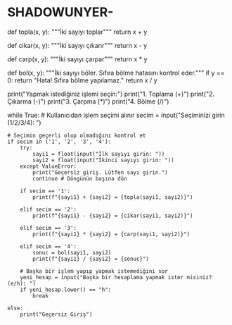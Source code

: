 # SHADOWUNYER-
def topla(x, y):
    """İki sayıyı toplar"""
    return x + y

def cikar(x, y):
    """İki sayıyı çıkarır"""
    return x - y

def carp(x, y):
    """İki sayıyı çarpar"""
    return x * y

def bol(x, y):
    """İki sayıyı böler. Sıfıra bölme hatasını kontrol eder."""
    if y == 0:
        return "Hata! Sıfıra bölme yapılamaz."
    return x / y

print("Yapmak istediğiniz işlemi seçin:")
print("1. Toplama (+)")
print("2. Çıkarma (-)")
print("3. Çarpma (*)")
print("4. Bölme (/)")

while True:
    # Kullanıcıdan işlem seçimi alınır
    secim = input("Seçiminizi girin (1/2/3/4): ")

    # Seçimin geçerli olup olmadığını kontrol et
    if secim in ('1', '2', '3', '4'):
        try:
            sayi1 = float(input("İlk sayıyı girin: "))
            sayi2 = float(input("İkinci sayıyı girin: "))
        except ValueError:
            print("Geçersiz giriş. Lütfen sayı girin.")
            continue # Döngünün başına dön

        if secim == '1':
            print(f"{sayi1} + {sayi2} = {topla(sayi1, sayi2)}")

        elif secim == '2':
            print(f"{sayi1} - {sayi2} = {cikar(sayi1, sayi2)}")

        elif secim == '3':
            print(f"{sayi1} * {sayi2} = {carp(sayi1, sayi2)}")

        elif secim == '4':
            sonuc = bol(sayi1, sayi2)
            print(f"{sayi1} / {sayi2} = {sonuc}")
            
        # Başka bir işlem yapıp yapmak istemediğini sor
        yeni_hesap = input("Başka bir hesaplama yapmak ister misiniz? (e/h): ")
        if yeni_hesap.lower() == "h":
            break

    else:
        print("Geçersiz Giriş")
